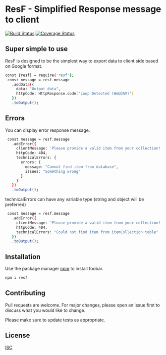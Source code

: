 # ResF - Simplified Response message to client

[![Build Status](https://travis-ci.org/dakir08/resf.svg?branch=master)](https://travis-ci.org/dakir08/resf)
[![Coverage Status](https://coveralls.io/repos/github/dakir08/resf/badge.svg?branch=master)](https://coveralls.io/github/dakir08/resf?branch=master)

## Super simple to use

ResF is designed to be the simplest way to export data to client side based on Google format.

```bash
const {resf} = require('resf');
 const message = resf.message
   .addData({
     data: "Output data",
     httpCode: HttpResponse.code['Loop Detected (WebDAV)']
   })
   .toOutput();
```

## Errors

You can display error response message.

```bash
 const message = resf.message
   .addError({
     clientMessage: 'Please provide a valid item from your collection!',
     httpCode: 404,
     technicalErrors: {
       errors: {
         message: "Cannot find item from database",
         issues: "Something wrong"
       }
     }
   })
   .toOutput();
```

technicalErrors can have any variable type (string and object will be preferred)

```bash
 const message = resf.message
   .addError({
     clientMessage: 'Please provide a valid item from your collection!',
     httpCode: 404,
     technicalErrors: "Could not find item from itemCollection table"
   })
   .toOutput();
```

## Installation

Use the package manager [npm](https://nodejs.org/en/) to install foobar.

```bash
npm i resf
```

## Contributing

Pull requests are welcome. For major changes, please open an issue first to discuss what you would like to change.

Please make sure to update tests as appropriate.

## License

[ISC](https://choosealicense.com/licenses/isc/)

